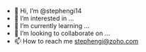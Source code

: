 - 👋 Hi, I’m @stephengi14
- 👀 I’m interested in ...
- 🌱 I’m currently learning ...
- 💞️ I’m looking to collaborate on ...
- 📫 How to reach me stephengi@zoho.com

<!---
stephengi14/stephengi14 is a ✨ special ✨ repository because its `README.md` (this file) appears on your GitHub profile.
You can click the Preview link to take a look at your changes.
--->
